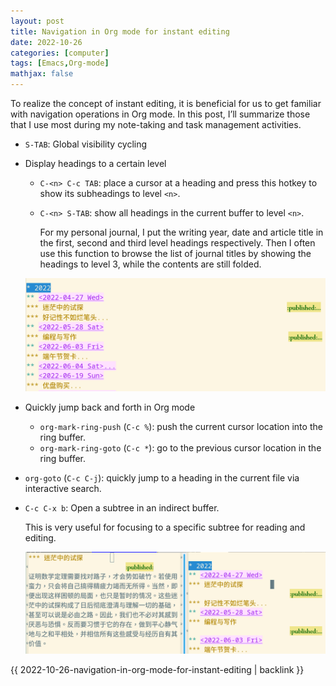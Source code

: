 ```yaml
---
layout: post
title: Navigation in Org mode for instant editing
date: 2022-10-26
categories: [computer]
tags: [Emacs,Org-mode]
mathjax: false
---
```


To realize the concept of instant editing, it is beneficial for us to get familiar with navigation operations in Org mode. In this post, I&rsquo;ll summarize those that I use most during my note-taking and task management activities.

-   `S-TAB`: Global visibility cycling
-   Display headings to a certain level
    -   `C-<n> C-c TAB`: place a cursor at a heading and press this hotkey to show its subheadings to level `<n>`.
    -   `C-<n> S-TAB`: show all headings in the current buffer to level `<n>`.
        
        For my personal journal, I put the writing year, date and article title in the first, second and third level headings respectively. Then I often use this function to browse the list of journal titles by showing the headings to level 3, while the contents are still folded.
       <p align="center"><img src="/figures/2022-10-26_15-59-40-journal-titles-in-org-mode.png" alt="" /></p>
-   Quickly jump back and forth in Org mode
    -   `org-mark-ring-push` (`C-c %`): push the current cursor location into the ring buffer.
    -   `org-mark-ring-goto` (`C-c *`): go to the previous cursor location in the ring buffer.
-   `org-goto` (`C-c C-j`): quickly jump to a heading in the current file via interactive search.
-   `C-c C-x b`: Open a subtree in an indirect buffer.
    
    This is very useful for focusing to a specific subtree for reading and editing.
    <p align="center"><img src="/figures/2022-10-26_16-01-21-subtree-in-indirect-buffer.png" alt="" /></p>

{{ 2022-10-26-navigation-in-org-mode-for-instant-editing | backlink }}
